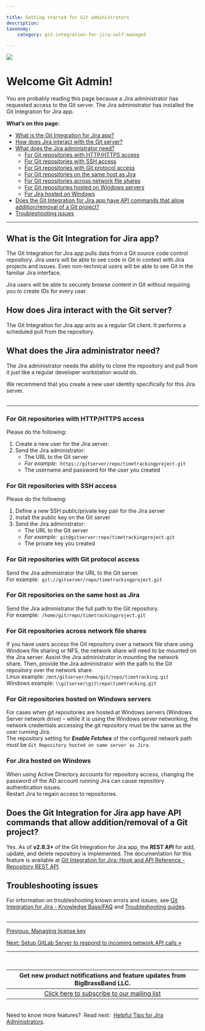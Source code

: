 ```yaml
---

title: Getting started for Git administrators
description:
taxonomy:
    category: git-integration-for-jira-self-managed

---
```

![](/wp-content/uploads/gij-docs-introduction-bbb-overview_708.png)

# Welcome Git Admin!

You are probably reading this page because a Jira administrator has requested access to the Git server. The Jira administrator has installed the Git Integration for Jira app.

**What’s on this page:**
  - [What is the Git Integration for Jira app?](#what-is-the-git-integration-for-jira-app)
  - [How does Jira interact with the Git server?](#how-does-jira-interact-with-the-git-server)
  - [What does the Jira administrator need?](#what-does-the-jira-administrator-need)
    - [For Git repositories with HTTP\/HTTPS access](#for-git-repositories-with-httphttps-access)
    - [For Git repositories with SSH access](#for-git-repositories-with-ssh-access)
    - [For Git repositories with Git protocol access](#for-git-repositories-with-git-protocol-access)
    - [For Git repositories on the same host as Jira](#for-git-repositories-on-the-same-host-as-jira)
    - [For Git repositories across network file shares](#for-git-repositories-across-network-file-shares)
    - [For Git repositories hosted on Windows servers](#for-git-repositories-hosted-on-windows-servers)
    - [For Jira hosted on Windows](#for-jira-hosted-on-windows)
  - [Does the Git Integration for Jira app have API commands that allow addition/removal of a Git project?](#does-the-git-integration-for-jira-app-have-api-commands-that-allow-additionremoval-of-a-git-project)
  - [Troubleshooting issues](#troubleshooting-issues)

* * *

## What is the Git Integration for Jira app?

The Git Integration for Jira app pulls data from a Git source code control repository. Jira users will be able to see code in Git in context with Jira projects and issues. Even non-technical users will be able to see Git in the familiar Jira interface.

Jira users will be able to securely browse content in Git without requiring you to create IDs for every user.

## How does Jira interact with the Git server?

The Git Integration for Jira app acts as a regular Git client. It performs a scheduled pull from the repository.

## What does the Jira administrator need?

The Jira administrator needs the ability to clone the repository and pull from it just like a regular developer workstation would do.

We recommend that you create a new user identity specifically for this Jira server.
<br>
<br>
* * *

### For Git repositories with HTTP\/HTTPS access

Please do the following:

1.  Create a new user for the Jira server.
2.  Send the Jira administrator:
    *   The URL to the Git server
    *   _For example:_  `https://gitserver/repo/timetrackingproject.git`
    *   The username and password for the user you created

### For Git repositories with SSH access

Please do the following:
1.  Define a new SSH public/private key pair for the Jira server
2.  Install the public key on the Git server
3.  Send the Jira administrator:
    *   The URL to the Git server
    *   _For example:_  `git@gitserver:repo/timetrackingproject.git`
    *   The private key you created

### For Git repositories with Git protocol access

Send the Jira administrator the URL to the Git server.<br>
For example:  `git://gitserver/repo/timetrackingproject.git`

### For Git repositories on the same host as Jira

Send the Jira administrator the full path to the Git repository.<br>
For example:  `/home/git/repo/timetrackingproject.git`

### For Git repositories across network file shares

If you have users access the Git repository over a network file share using Windows file sharing or NFS, the network share will need to be mounted on the Jira server. Assist the Jira administrator in mounting the network share. Then, provide the Jira administrator with the path to the Git repository over the network share.<br>
Linux example: `/mnt/gitserver/home/git/repo/timetracking.git`<br>
Windows example: `\\gitserver\git\repo\timetracking.git`

### For Git repositories hosted on Windows servers

For cases when git repositories are hosted at Windows servers (Windows Server network drive) – while it is using the Windows server networking, the network credentials accessing the git repository must be the same as the user running Jira.<br>
The repository setting for _**Enable Fetches**_ of the configured network path must be `Git Repository hosted on same server as Jira`.

### For Jira hosted on Windows

When using Active Directory accounts for repository access, changing the password of the AD account running Jira can cause repository authentication issues.<br>
Restart Jira to regain access to repositories.

## Does the Git Integration for Jira app have API commands that allow addition/removal of a Git project?

Yes. As of **v2.8.3+** of the Git Integration for Jira app, the **REST API** for add, update, and delete repository is implemented. The documentation for this feature is available at [Git Integration for Jira: Hook and API Reference - Repository REST API](/git-integration-for-jira-self-managed/repository-api).

## Troubleshooting issues

For information on troubleshooting known errors and issues, see [Git Integration for Jira - Knowledge Base/FAQ](/git-integration-for-jira-self-managed/frequently-asked-questions) and [Troubleshooting guides](/git-integration-for-jira-self-managed/troubleshooting-articles).
<br>
<br>
* * *

[Previous: Managing license key](/git-integration-for-jira-self-managed/managing-license-key)

[Next: Setup GitLab Server to respond to incoming network API calls »](/git-integration-for-jira-self-managed/setup-gitLab-Server-to-respond-to-incoming-network-API-calls)

* * *
<br>

| **Get new product notifications and feature updates from BigBrassBand LLC.** |
|:---:|
| [Click here to subscribe to our mailing list](http://eepurl.com/hhfbwz) |

<br>
<div class="bbb-callout bbb--tip">
  <div class="irow">
    <div class="ilogobox">
      <span class="logoimg"></span>
    </div>
    <div class="imsgbox">
      Need to know more features?  Read next:  <a href='https://bigbrassband.com/tips-for-jira-admins.html' target='_blank' alt='Opens in a new tab'>Helpful Tips for Jira Administrators</a>.
    </div>
  </div>
</div>
